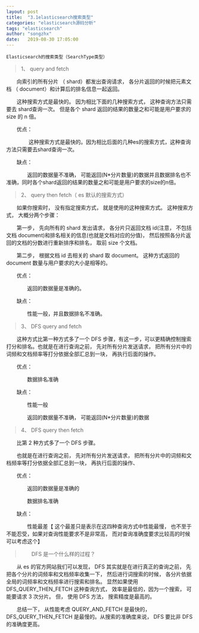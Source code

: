 ```yaml
---
layout: post
title:  "3.1elasticsearch搜索类型"
categories: "elasticsearch源码分析"
tags: "elasticsearch"
author: "songzhx"
date:   2019-08-30 17:05:00
---
```


```
Elasticsearch的搜索类型（SearchType类型）
```

> 1、 query and fetch

　　向索引的所有分片 （ shard）都发出查询请求， 各分片返回的时候把元素文档 （ document）和计算后的排名信息一起返回。

　　这种搜索方式是最快的。 因为相比下面的几种搜索方式， 这种查询方法只需要去 shard查询一次。 但是各个 shard 返回的结果的数量之和可能是用户要求的 size 的 n 倍。

　　优点：

　　　　 这种搜索方式是最快的。因为相比后面的几种es的搜索方式，这种查询方法只需要去shard查询一次。

　　缺点：

　　　　返回的数据量不准确， 可能返回(N*分片数量)的数据并且数据排名也不准确，同时各个shard返回的结果的数量之和可能是用户要求的size的n倍。

> 2、 query then fetch（ es 默认的搜索方式）

　　如果你搜索时， 没有指定搜索方式， 就是使用的这种搜索方式。 这种搜索方式， 大概分两个步骤：

　　第一步， 先向所有的 shard 发出请求， 各分片只返回文档 id(注意， 不包括文档 document)和排名相关的信息(也就是文档对应的分值)， 然后按照各分片返回的文档的分数进行重新排序和排名， 取前 size 个文档。

　　第二步， 根据文档 id 去相关的 shard 取 document。 这种方式返回的 document 数量与用户要求的大小是相等的。

　　优点：

　　　　返回的数据量是准确的。

　　缺点：

　　　　性能一般，并且数据排名不准确。

> 3、 DFS query and fetch

　　这种方式比第一种方式多了一个 DFS 步骤，有这一步，可以更精确控制搜索打分和排名。也就是在进行查询之前， 先对所有分片发送请求， 把所有分片中的词频和文档频率等打分依据全部汇总到一块， 再执行后面的操作。

　　优点：

　　　　数据排名准确

　　缺点：

　　　　性能一般

　　　　返回的数据量不准确， 可能返回(N*分片数量)的数据

> 4、 DFS query then fetch

　　比第 2 种方式多了一个 DFS 步骤。

　　也就是在进行查询之前， 先对所有分片发送请求， 把所有分片中的词频和文档频率等打分依据全部汇总到一块， 再执行后面的操作、

　　优点：

　　　　返回的数据量是准确的

　　　　数据排名准确

　　缺点：

　　　　性能最差【 这个最差只是表示在这四种查询方式中性能最慢， 也不至于不能忍受，如果对查询性能要求不是非常高， 而对查询准确度要求比较高的时候可以考虑这个】

> 　　DFS 是一个什么样的过程？

　　从 es 的官方网站我们可以发现， DFS 其实就是在进行真正的查询之前， 先把各个分片的词频率和文档频率收集一下， 然后进行词搜索的时候， 各分片依据全局的词频率和文档频率进行搜索和排名。 显然如果使用 DFS_QUERY_THEN_FETCH 这种查询方式， 效率是最低的，因为一个搜索， 可能要请求 3 次分片。 但， 使用 DFS 方法， 搜索精度是最高的。

　　总结一下， 从性能考虑 QUERY_AND_FETCH 是最快的， DFS_QUERY_THEN_FETCH 是最慢的。从搜索的准确度来说， DFS 要比非 DFS 的准确度更高。


